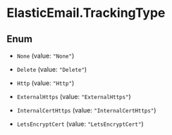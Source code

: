 # ElasticEmail.TrackingType

## Enum


* `None` (value: `"None"`)

* `Delete` (value: `"Delete"`)

* `Http` (value: `"Http"`)

* `ExternalHttps` (value: `"ExternalHttps"`)

* `InternalCertHttps` (value: `"InternalCertHttps"`)

* `LetsEncryptCert` (value: `"LetsEncryptCert"`)


